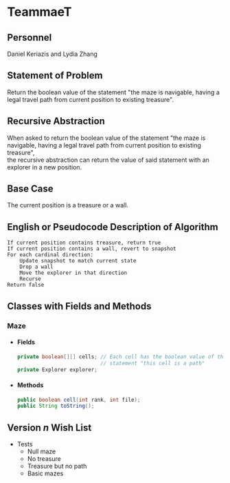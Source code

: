 # TeammaeT

## Personnel

Daniel Keriazis and Lydia Zhang

## Statement of Problem

Return the boolean value of the statement "the maze is navigable, having a legal travel path from current position to existing treasure".

## Recursive Abstraction

When asked to return the boolean value of the statement "the maze is navigable, having a legal travel path from current position to existing treasure",  
the recursive abstraction can return the value of said statement with an explorer in a new position.

## Base Case

The current position is a treasure or a wall.

## English or Pseudocode Description of Algorithm

    If current position contains treasure, return true
    If current position contains a wall, revert to snapshot
    For each cardinal direction:
        Update snapshot to match current state
        Drop a wall
        Move the explorer in that direction
        Recurse
    Return false

## Classes with Fields and Methods

### Maze

-   #### Fields
    ```java
    private boolean[][] cells; // Each cell has the boolean value of the
                               // statement "this cell is a path"
    private Explorer explorer;
    ```
-   #### Methods
    ```java
    public boolean cell(int rank, int file);
    public String toString();
    ```

## Version _n_ Wish List

- Tests
  - Null maze
  - No treasure
  - Treasure but no path
  - Basic mazes
